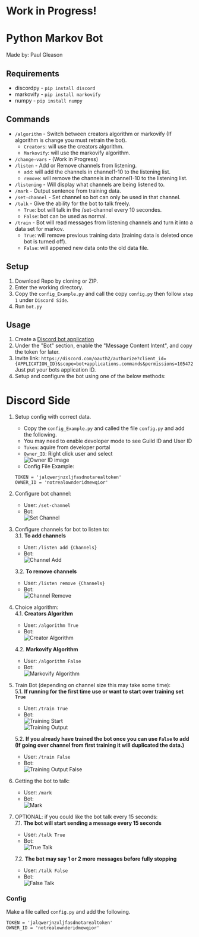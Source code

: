# Work in Progress!

# Python Markov Bot
Made by: Paul Gleason

## Requirements
* discordpy - `pip install discord` 
* markovify - `pip install markovify` 
* numpy - `pip install numpy`

## Commands
* `/algorithm` - Switch between creators algorithm or markovify (If algorithm is change you must retrain the bot).
    * `Creators`: will use the creators algorithm.
    * `Markovify`: will use the markovify algorithm.
* `/change-vars` - (Work in Progress)
* `/listen` - Add or Remove channels from listening.
    * `add`: will add the channels in channel1-10 to the listening list.
    * `remove`: will remove the channels in channel1-10 to the listening list.
* `/listening` - Will display what channels are being listened to.
* `/mark` - Output sentence from training data.
* `/set-channel` - Set channel so bot can only be used in that channel.
* `/talk` - Give the ability for the bot to talk freely.
    * `True`: bot will talk in the /set-channel every 10 secondes.
    * `False`: bot can be used as normal.
* `/train` - Bot will read messages from listening channels and turn it into a data set for markov.
    * `True`: will remove previous training data (training data is deleted once bot is turned off). 
    * `False`: will appened new data onto the old data file.  

## Setup
1. Download Repo by cloning or ZIP.
2. Enter the working directory.
3. Copy the `config_Example.py` and call the copy `config.py` then follow `step 1` under `Discord Side`.
4. Run `bot.py`

## Usage
1. Create a [Discord bot application](https://discordapp.com/developers/applications/)
2. Under the "Bot" section, enable the "Message Content Intent", and copy the token for later.
3. Invite link: `https://discord.com/oauth2/authorize?client_id={APPLICATION_ID}&scope=bot+applications.commands&permissions=105472` Just put your bots application ID.
3. Setup and configure the bot using one of the below methods:

# Discord Side
1. Setup config with correct data.
    * Copy the `config_Example.py` and called the file `config.py` and add the following.
    * You may need to enable devoloper mode to see Guild ID and User ID
    * `Token`: aquire from developer portal
    * `Owner_ID`: Right click user and select \
    ![Owner ID image](img/Owner_ID.png)
    * Config File Example:
    ```
    TOKEN = 'jalqwerjnzxljfasdnotarealtoken'
    OWNER_ID = 'notrealownderidmewqior'
    ```

2. Configure bot channel:
    * User: `/set-channel`
    * Bot: \
    ![Set Channel](img/set-channel.png)

3. Configure channels for bot to listen to: \
    3.1. **To add channels**
    * User: `/listen add {Channels}`
    * Bot: \
    ![Channel Add](img/listen%20add.png)

    3.2. **To remove channels**
    * User: `/listen remove {Channels}`
    * Bot: \
    ![Channel Remove](img/listen%20remove.png)

4. Choice algorithm: \
    4.1. **Creators Algorithm**
    * User: `/algorithm True`
    * Bot: \
    ![Creator Algorithm](img/algorithm%20creators.png)

    4.2. **Markovify Algorithm**
    * User: `/algorithm False`
    * Bot: \
    ![Markovify Algorithm](img/algorithm%20markovify.png)

5. Train Bot (depending on channel size this may take some time): \
    5.1. **If running for the first time use or want to start over training set `True`**

    * User: `/train True`
    * Bot: \
    ![Training Start](img/Train%20Start.png) \
    ![Training Output](img/training%20output.png)

    5.2. **If you already have trained the bot once you can use `False` to add (If going over channel from first training it will duplicated the data.)**
    * User: `/train False`
    * Bot: \
    ![Training Output False](img/training%20output%20false.png)

6. Getting the bot to talk:
    * User: `/mark`
    * Bot: \
    ![Mark](img/mark.png)
    
7. OPTIONAL: if you could like the bot talk every 15 seconds:\
    7.1. **The bot will start sending a message every 15 seconds**
    * User: `/talk True`
    * Bot: \
    ![True Talk](img/talk%20true.png)

    7.2. **The bot may say 1 or 2 more messages before fully stopping**
    * User: `/talk False`
    * Bot: \
    ![False Talk](img/talk%20false.png)

### Config
Make a file called `config.py` and add the following.
```
TOKEN = 'jalqwerjnzxljfasdnotarealtoken'
OWNER_ID = 'notrealownderidmewqior'
```